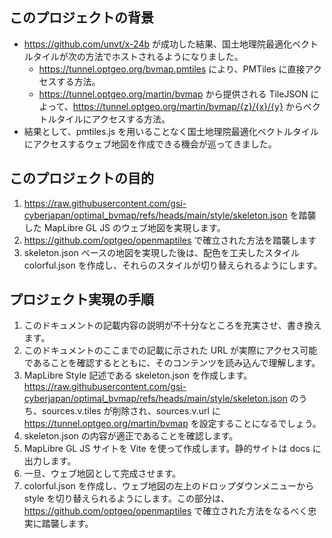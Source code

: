 ## このプロジェクトの背景

- https://github.com/unvt/x-24b が成功した結果、国土地理院最適化ベクトルタイルが次の方法でホストされるようになりました。
  - https://tunnel.optgeo.org/bvmap.pmtiles により、PMTiles に直接アクセスする方法。
  - https://tunnel.optgeo.org/martin/bvmap から提供される TileJSON によって、https://tunnel.optgeo.org/martin/bvmap/{z}/{x}/{y} からベクトルタイルにアクセスする方法。
- 結果として、pmtiles.js を用いることなく国土地理院最適化ベクトルタイルにアクセスするウェブ地図を作成できる機会が巡ってきました。

## このプロジェクトの目的

1. https://raw.githubusercontent.com/gsi-cyberjapan/optimal_bvmap/refs/heads/main/style/skeleton.json を踏襲した MapLibre GL JS のウェブ地図を実現します。
2. https://github.com/optgeo/openmaptiles で確立された方法を踏襲します
3. skeleton.json ベースの地図を実現した後は、配色を工夫したスタイル colorful.json を作成し、それらのスタイルが切り替えられるようにします。

## プロジェクト実現の手順

1. このドキュメントの記載内容の説明が不十分なところを充実させ、書き換えます。
2. このドキュメントのここまでの記載に示された URL が実際にアクセス可能であることを確認するとともに、そのコンテンツを読み込んで理解します。
3. MapLibre Style 記述である skeleton.json を作成します。https://raw.githubusercontent.com/gsi-cyberjapan/optimal_bvmap/refs/heads/main/style/skeleton.json のうち、sources.v.tiles が削除され、sources.v.url に https://tunnel.optgeo.org/martin/bvmap を設定することになるでしょう。
4. skeleton.json の内容が適正であることを確認します。
5. MapLibre GL JS サイトを Vite を使って作成します。静的サイトは docs に出力します。
6. 一旦、ウェブ地図として完成させます。
7. colorful.json を作成し、ウェブ地図の左上のドロップダウンメニューから style を切り替えられるようにします。この部分は、https://github.com/optgeo/openmaptiles で確立された方法をなるべく忠実に踏襲します。
